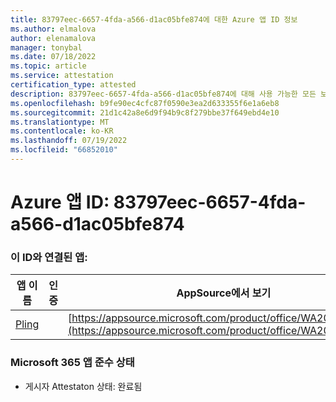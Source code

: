 ```yaml
---
title: 83797eec-6657-4fda-a566-d1ac05bfe874에 대한 Azure 앱 ID 정보
ms.author: elmalova
author: elenamalova
manager: tonybal
ms.date: 07/18/2022
ms.topic: article
ms.service: attestation
certification_type: attested
description: 83797eec-6657-4fda-a566-d1ac05bfe874에 대해 사용 가능한 모든 보안 및 규정 준수 정보입니다.
ms.openlocfilehash: b9fe90ec4cfc87f0590e3ea2d633355f6e1a6eb8
ms.sourcegitcommit: 21d1c42a8e6d9f94b9c8f279bbe37f649ebd4e10
ms.translationtype: MT
ms.contentlocale: ko-KR
ms.lasthandoff: 07/19/2022
ms.locfileid: "66852010"
---
```

# <a name="azure-app-id-83797eec-6657-4fda-a566-d1ac05bfe874"></a>Azure 앱 ID: 83797eec-6657-4fda-a566-d1ac05bfe874


### <a name="apps-associated-with-this-id"></a>이 ID와 연결된 앱:
| **앱 이름** | **인증** | **AppSource에서 보기** |
|--------------|---------------|-----------------------|
| [Pling](../forward/WA200004294.md) |  | [https://appsource.microsoft.com/product/office/WA200004294](https://appsource.microsoft.com/product/office/WA200004294) |

### <a name="microsoft-365-app-compliance-status"></a>Microsoft 365 앱 준수 상태
- 게시자 Attestaton 상태: 완료됨
